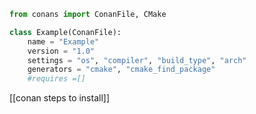 

```python
from conans import ConanFile, CMake

class Example(ConanFile):
	name = "Example"
	version = "1.0"
	settings = "os", "compiler", "build_type", "arch"
	generators = "cmake", "cmake_find_package"
	#requires =[]
```

[[conan steps to install]]
